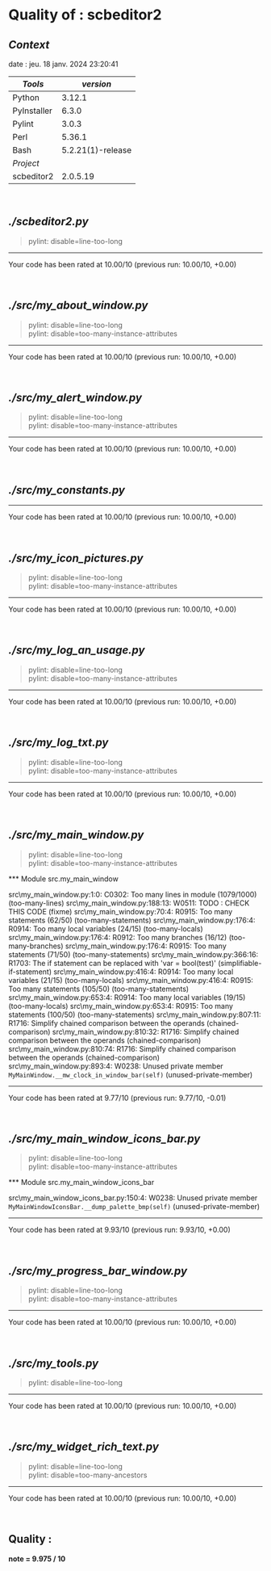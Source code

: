 # **Quality of :** **scbeditor2**

## *Context*

date :  jeu. 18 janv. 2024 23:20:41

| *Tools* | *version* |
| -------------- | -------------------------------- |
| Python | 3.12.1 |
| PyInstaller | 6.3.0 |
| Pylint | 3.0.3 |
| Perl | 5.36.1 |
| Bash | 5.2.21(1)-release |
| *Project* |  |
| scbeditor2 | 2.0.5.19 |

&nbsp;

## *./scbeditor2.py*

> pylint: disable=line-too-long
  
--------------------------------------------------------------------
Your code has been rated at 10.00/10 (previous run: 10.00/10, +0.00)

&nbsp;

## *./src/my_about_window.py*

> pylint: disable=line-too-long  
> pylint: disable=too-many-instance-attributes  
  
--------------------------------------------------------------------
Your code has been rated at 10.00/10 (previous run: 10.00/10, +0.00)

&nbsp;

## *./src/my_alert_window.py*

> pylint: disable=line-too-long  
> pylint: disable=too-many-instance-attributes  
  
--------------------------------------------------------------------
Your code has been rated at 10.00/10 (previous run: 10.00/10, +0.00)

&nbsp;

## *./src/my_constants.py*

--------------------------------------------------------------------
Your code has been rated at 10.00/10 (previous run: 10.00/10, +0.00)

&nbsp;

## *./src/my_icon_pictures.py*

> pylint: disable=line-too-long  
> pylint: disable=too-many-instance-attributes  
  
--------------------------------------------------------------------
Your code has been rated at 10.00/10 (previous run: 10.00/10, +0.00)

&nbsp;

## *./src/my_log_an_usage.py*

> pylint: disable=line-too-long  
> pylint: disable=too-many-instance-attributes  
  
--------------------------------------------------------------------
Your code has been rated at 10.00/10 (previous run: 10.00/10, +0.00)

&nbsp;

## *./src/my_log_txt.py*

> pylint: disable=line-too-long  
> pylint: disable=too-many-instance-attributes  
  
--------------------------------------------------------------------
Your code has been rated at 10.00/10 (previous run: 10.00/10, +0.00)

&nbsp;

## *./src/my_main_window.py*

> pylint: disable=line-too-long  
> pylint: disable=too-many-instance-attributes  
  
*** Module src.my_main_window  

src\my_main_window.py:1:0: C0302: Too many lines in module (1079/1000) (too-many-lines)
src\my_main_window.py:188:13: W0511: TODO : CHECK THIS CODE (fixme)
src\my_main_window.py:70:4: R0915: Too many statements (62/50) (too-many-statements)
src\my_main_window.py:176:4: R0914: Too many local variables (24/15) (too-many-locals)
src\my_main_window.py:176:4: R0912: Too many branches (16/12) (too-many-branches)
src\my_main_window.py:176:4: R0915: Too many statements (71/50) (too-many-statements)
src\my_main_window.py:366:16: R1703: The if statement can be replaced with 'var = bool(test)' (simplifiable-if-statement)
src\my_main_window.py:416:4: R0914: Too many local variables (21/15) (too-many-locals)
src\my_main_window.py:416:4: R0915: Too many statements (105/50) (too-many-statements)
src\my_main_window.py:653:4: R0914: Too many local variables (19/15) (too-many-locals)
src\my_main_window.py:653:4: R0915: Too many statements (100/50) (too-many-statements)
src\my_main_window.py:807:11: R1716: Simplify chained comparison between the operands (chained-comparison)
src\my_main_window.py:810:32: R1716: Simplify chained comparison between the operands (chained-comparison)
src\my_main_window.py:810:74: R1716: Simplify chained comparison between the operands (chained-comparison)
src\my_main_window.py:893:4: W0238: Unused private member `MyMainWindow.__mw_clock_in_window_bar(self)` (unused-private-member)

------------------------------------------------------------------
Your code has been rated at 9.77/10 (previous run: 9.77/10, -0.01)

&nbsp;

## *./src/my_main_window_icons_bar.py*

> pylint: disable=line-too-long  
> pylint: disable=too-many-instance-attributes  
  
*** Module src.my_main_window_icons_bar  

src\my_main_window_icons_bar.py:150:4: W0238: Unused private member `MyMainWindowIconsBar.__dump_palette_bmp(self)` (unused-private-member)

------------------------------------------------------------------
Your code has been rated at 9.93/10 (previous run: 9.93/10, +0.00)

&nbsp;

## *./src/my_progress_bar_window.py*

> pylint: disable=line-too-long  
> pylint: disable=too-many-instance-attributes  
  
--------------------------------------------------------------------
Your code has been rated at 10.00/10 (previous run: 10.00/10, +0.00)

&nbsp;

## *./src/my_tools.py*

> pylint: disable=line-too-long
  
--------------------------------------------------------------------
Your code has been rated at 10.00/10 (previous run: 10.00/10, +0.00)

&nbsp;

## *./src/my_widget_rich_text.py*

> pylint: disable=line-too-long  
> pylint: disable=too-many-ancestors  
  
--------------------------------------------------------------------
Your code has been rated at 10.00/10 (previous run: 10.00/10, +0.00)

&nbsp;

## **Quality** :
**note = 9.975 / 10**

